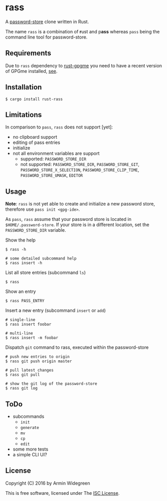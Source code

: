 # rass 

A [password-store](https://www.passwordstore.org/) clone written in Rust. 

The name `rass` is a combination of **r**ust and p**ass** whereas `pass` being 
the command line tool for password-store.

## Requirements

Due to `rass` dependency to [rust-gpgme](https://crates.io/crates/gpgme/) you 
need to have a recent version of GPGme installed, 
[see](https://github.com/johnschug/rust-gpgme). 

## Installation

```shell
$ cargo install rust-rass
```

## Limitations

In comparison to `pass`, `rass` does not support [yet]: 
* no clipboard support
* editing of pass entries
* initialize
* not all environment variables are support
  * supported: `PASSWORD_STORE_DIR`
  * not supported: `PASSWORD_STORE_DIR`, `PASSWORD_STORE_GIT`,
  `PASSWORD_STORE_X_SELECTION`, `PASSWORD_STORE_CLIP_TIME`, 
  `PASSWORD_STORE_UMASK`, `EDITOR`
 

## Usage

**Note**: `rass` is not yet able to create and initialize a new password store,
therefore use `pass init <gpg-ide>`. 

As `pass`, `rass` assume that your password store is located in 
`$HOME/.password-store`. If your store is in a different location, set the 
`PASSWORD_STORE_DIR` variable. 

Show the help
```shell
$ rass -h

# some detailed subcommand help
$ rass insert -h
```

List all store entries (subcommand `ls`)
```shell
$ rass 
```

Show an entry
```shell
$ rass PASS_ENTRY
```

Insert a new entry (subcommand `insert` or `add`)
```shell
# single-line
$ rass insert foobar

# multi-line 
$ rass insert -m foobar
```

Dispatch `git` command to rass, executed within the password-store
```shell
# push new entries to origin
$ rass git push origin master

# pull latest changes
$ rass git pull

# show the git log of the password-store
$ rass git log
```


## ToDo

* subcommands
  * `init`
  * `generate`
  * `mv`
  * `cp`
  * `edit`
* some more tests
* a simple CLI UI?


## License

Copyright (C) 2016 by Armin Widegreen

This is free software, licensed under The [ISC License](LICENSE).
